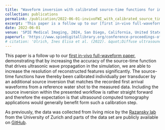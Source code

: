 ```yaml
---
title: "Waveform inversion with calibrated source-time functions for improving in-vivo ultrasound computed tomography"
collection: publications
permalink: /publication/2022-06-01-invivoFWI_with_calibrated_source_time_functions
excerpt: 'This paper is a follow up to our [first in-vivo full-waveform paper](https://ieeexplore.ieee.org/document/10308297), demonstrating that by increasing the accuracy of the source-time function that drives ultrasonic wave propagation in the simulation, we are able to increase the resolution of reconstructed features significantly. The source-time functions have thereby been calibrated individually per transducer by an additional source inversion that matches the recorded first arrival waveforms from a reference water shot to the measured data. Including the source inversion within the presented workflow is rather straight forward and therefore the expectation is that ultrasound computed tomography applications would generally benefit form such a calibration step.   '
date: 2022-06-01
venue: 'SPIE Medical Imaging, 2024, San Diego, California, United States'
paperurl: 'https://www.spiedigitallibrary.org/conference-proceedings-of-spie/12932/129320H/Waveform-inversion-with-calibrated-source-time-functions-for-improving-in/10.1117/12.3006768.short'
# citation: 'Ulrich, Ines Elisa et al. (2022). &quot;Diffuse ultrasound computed tomography.&quot; <i>The Journal of the Acoustical Society of America</i>. 1(1).'
---
```

This paper is a follow up to our [first in-vivo full-waveform paper](https://ieeexplore.ieee.org/document/10308297), demonstrating that by increasing the accuracy of the source-time function that drives ultrasonic wave propagation in the simulation, we are able to increase the resolution of reconstructed features significantly. The source-time functions have thereby been calibrated individually per transducer by an additional source inversion that matches the recorded first arrival waveforms from a reference water shot to the measured data. Including the source inversion within the presented workflow is rather straight forward and therefore the expectation is that ultrasound computed tomography applications would generally benefit form such a calibration step.  

As previously, the data was collected from living mice by the [Razansky lab](https://www.razanskylab.org/) from the University of Zurich and parts of the data set are publicly available on [GitHub](https://github.com/berkanlafci/pyruct). 
<!-- 
[Download paper here](https://www.researchgate.net/publication/379492367_Waveform_inversion_with_calibrated_source-time_functions_for_improving_in-vivo_ultrasound_computed_tomography)

Recommended citation: Your Name, You. (2009). "Paper Title Number 1." <i>Journal 1</i>. 1(1). -->